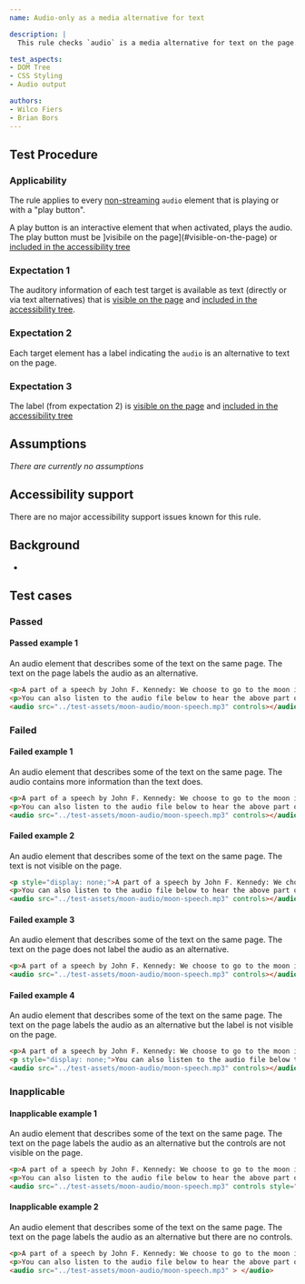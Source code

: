 ```yaml
---
name: Audio-only as a media alternative for text

description: |
  This rule checks `audio` is a media alternative for text on the page.

test_aspects:
- DOM Tree
- CSS Styling
- Audio output

authors:
- Wilco Fiers
- Brian Bors
---
```


## Test Procedure

### Applicability

The rule applies to every [non-streaming](#non-streaming-media-element) `audio` element that is playing or with a "play button".

A play button is an interactive element that when activated, plays the audio. The play button must be ]visibile on the page](#visible-on-the-page) or [included in the accessibility tree](#included-in-the-accessibility-tree)

### Expectation 1

The auditory information of each test target is available as text (directly or via text alternatives) that is [visible on the page](#visible-on-the-page) and [included in the accessibility tree](#included-in-the-accessibility-tree).

### Expectation 2

Each target element has a label indicating the `audio` is an alternative to text on the page.

### Expectation 3

The label (from expectation 2) is [visible on the page](#visible-on-the-page) and [included in the accessibility tree](#included-in-the-accessibility-tree)

## Assumptions

*There are currently no assumptions*

## Accessibility support

There are no major accessibility support issues known for this rule.

## Background

- 

## Test cases

### Passed

#### Passed example 1

An audio element that describes some of the text on the same page. The text on the page labels the audio as an alternative.

```html
<p>A part of a speech by John F. Kennedy: We choose to go to the moon in this decade and do the other things, not because they are easy, but because they are hard, because that goal will serve to organize and measure the best of our energies and skills, because that challenge is one that we are willing to accept, one we are unwilling to postpone, and one which we intend to win, and the others, too.</p>
<p>You can also listen to the audio file below to hear the above part of the speech.</p>
<audio src="../test-assets/moon-audio/moon-speech.mp3" controls></audio>
```

### Failed

#### Failed example 1

An audio element that describes some of the text on the same page. The audio contains more information than the text does.

```html
<p>A part of a speech by John F. Kennedy: We choose to go to the moon in this decade and do the other things, not because they are easy, but because they are hard.</p>
<p>You can also listen to the audio file below to hear the above part of the speech.</p>
<audio src="../test-assets/moon-audio/moon-speech.mp3" controls></audio>
```

#### Failed example 2

An audio element that describes some of the text on the same page. The text is not visible on the page.

```html
<p style="display: none;">A part of a speech by John F. Kennedy: We choose to go to the moon in this decade and do the other things, not because they are easy, but because they are hard, because that goal will serve to organize and measure the best of our energies and skills, because that challenge is one that we are willing to accept, one we are unwilling to postpone, and one which we intend to win, and the others, too.</p>
<p>You can also listen to the audio file below to hear the above part of the speech.</p>
<audio src="../test-assets/moon-audio/moon-speech.mp3" controls></audio>
```

#### Failed example 3

An audio element that describes some of the text on the same page. The text on the page does not label the audio as an alternative.

```html
<p>A part of a speech by John F. Kennedy: We choose to go to the moon in this decade and do the other things, not because they are easy, but because they are hard, because that goal will serve to organize and measure the best of our energies and skills, because that challenge is one that we are willing to accept, one we are unwilling to postpone, and one which we intend to win, and the others, too.</p>
<audio src="../test-assets/moon-audio/moon-speech.mp3" controls></audio>
```

#### Failed example 4

An audio element that describes some of the text on the same page. The text on the page labels the audio as an alternative but the label is not visible on the page.

```html
<p>A part of a speech by John F. Kennedy: We choose to go to the moon in this decade and do the other things, not because they are easy, but because they are hard, because that goal will serve to organize and measure the best of our energies and skills, because that challenge is one that we are willing to accept, one we are unwilling to postpone, and one which we intend to win, and the others, too.</p>
<p style="display: none;">You can also listen to the audio file below to hear the above part of the speech.</p>
<audio src="../test-assets/moon-audio/moon-speech.mp3" controls></audio>
```

### Inapplicable

#### Inapplicable example 1

An audio element that describes some of the text on the same page. The text on the page labels the audio as an alternative but the controls are not visible on the page.

```html
<p>A part of a speech by John F. Kennedy: We choose to go to the moon in this decade and do the other things, not because they are easy, but because they are hard, because that goal will serve to organize and measure the best of our energies and skills, because that challenge is one that we are willing to accept, one we are unwilling to postpone, and one which we intend to win, and the others, too.</p>
<p>You can also listen to the audio file below to hear the above part of the speech.</p>
<audio src="../test-assets/moon-audio/moon-speech.mp3" controls style="display: none;"> </audio>
```

#### Inapplicable example 2

An audio element that describes some of the text on the same page. The text on the page labels the audio as an alternative but there are no controls.

```html
<p>A part of a speech by John F. Kennedy: We choose to go to the moon in this decade and do the other things, not because they are easy, but because they are hard, because that goal will serve to organize and measure the best of our energies and skills, because that challenge is one that we are willing to accept, one we are unwilling to postpone, and one which we intend to win, and the others, too.</p>
<p>You can also listen to the audio file below to hear the above part of the speech.</p>
<audio src="../test-assets/moon-audio/moon-speech.mp3" > </audio>
```
